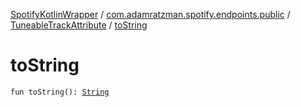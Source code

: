[SpotifyKotlinWrapper](../../index.md) / [com.adamratzman.spotify.endpoints.public](../index.md) / [TuneableTrackAttribute](index.md) / [toString](./to-string.md)

# toString

`fun toString(): `[`String`](https://kotlinlang.org/api/latest/jvm/stdlib/kotlin/-string/index.html)